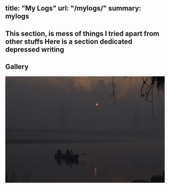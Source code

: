 title: "My Logs"
url: "/mylogs/"
summary: mylogs
---

This section, is mess of things I tried apart from other stuffs
Here is a section dedicated depressed writing 
   -
## Gallery
![whisker](/gallery/DSC_0028.jpg)


